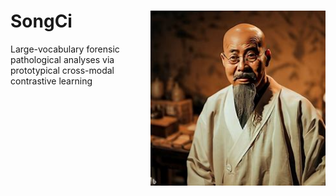 SongCi <img src="docs/songci.jpg" width="280px" align="right" />
===========
Large-vocabulary forensic pathological analyses via prototypical cross-modal contrastive learning
